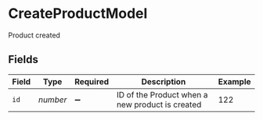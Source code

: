 # CreateProductModel

Product created


## Fields

| Field                                           | Type                                            | Required                                        | Description                                     | Example                                         |
| ----------------------------------------------- | ----------------------------------------------- | ----------------------------------------------- | ----------------------------------------------- | ----------------------------------------------- |
| `id`                                            | *number*                                        | :heavy_minus_sign:                              | ID of the Product when a new product is created | 122                                             |